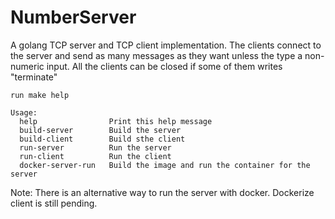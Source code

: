 
# NumberServer

A golang TCP server and TCP client implementation. The clients connect to the server and send as many messages as they want unless the type a non-numeric input. All the clients can be closed if some of them writes "terminate"

```
run make help

Usage:
  help                Print this help message
  build-server        Build the server
  build-client        Build sthe client
  run-server          Run the server
  run-client          Run the client
  docker-server-run   Build the image and run the container for the server
```
Note: There is an alternative way to run the server with docker. 
      Dockerize client is still pending.
